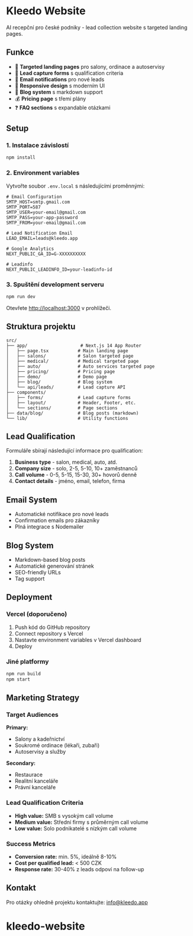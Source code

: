 # Kleedo Website

AI recepční pro české podniky - lead collection website s targeted landing pages.

## Funkce

- 🎯 **Targeted landing pages** pro salony, ordinace a autoservisy
- 📝 **Lead capture forms** s qualification criteria
- 📧 **Email notifications** pro nové leads
- 📱 **Responsive design** s moderním UI
- 📝 **Blog system** s markdown support
- 💰 **Pricing page** s třemi plány
- ❓ **FAQ sections** s expandable otázkami

## Setup

### 1. Instalace závislostí

```bash
npm install
```

### 2. Environment variables

Vytvořte soubor `.env.local` s následujícími proměnnými:

```env
# Email Configuration
SMTP_HOST=smtp.gmail.com
SMTP_PORT=587
SMTP_USER=your-email@gmail.com
SMTP_PASS=your-app-password
SMTP_FROM=your-email@gmail.com

# Lead Notification Email
LEAD_EMAIL=leads@kleedo.app

# Google Analytics
NEXT_PUBLIC_GA_ID=G-XXXXXXXXXX

# Leadinfo
NEXT_PUBLIC_LEADINFO_ID=your-leadinfo-id
```

### 3. Spuštění development serveru

```bash
npm run dev
```

Otevřete [http://localhost:3000](http://localhost:3000) v prohlížeči.

## Struktura projektu

```
src/
├── app/                    # Next.js 14 App Router
│   ├── page.tsx           # Main landing page
│   ├── salons/            # Salon targeted page
│   ├── medical/           # Medical targeted page
│   ├── auto/              # Auto services targeted page
│   ├── pricing/           # Pricing page
│   ├── demo/              # Demo page
│   ├── blog/              # Blog system
│   └── api/leads/         # Lead capture API
├── components/
│   ├── forms/             # Lead capture forms
│   ├── layout/            # Header, Footer, etc.
│   └── sections/          # Page sections
├── data/blog/             # Blog posts (markdown)
└── lib/                   # Utility functions
```

## Lead Qualification

Formuláře sbírají následující informace pro qualification:

1. **Business type** - salon, medical, auto, atd.
2. **Company size** - solo, 2-5, 5-10, 10+ zaměstnanců
3. **Call volume** - 0-5, 5-15, 15-30, 30+ hovorů denně
4. **Contact details** - jméno, email, telefon, firma

## Email System

- Automatické notifikace pro nové leads
- Confirmation emails pro zákazníky
- Plná integrace s Nodemailer

## Blog System

- Markdown-based blog posts
- Automatické generování stránek
- SEO-friendly URLs
- Tag support

## Deployment

### Vercel (doporučeno)

1. Push kód do GitHub repository
2. Connect repository s Vercel
3. Nastavte environment variables v Vercel dashboard
4. Deploy

### Jiné platformy

```bash
npm run build
npm start
```

## Marketing Strategy

### Target Audiences

**Primary:**
- Salony a kadeřnictví
- Soukromé ordinace (lékaři, zubaři)
- Autoservisy a služby

**Secondary:**
- Restaurace
- Realitní kanceláře
- Právní kanceláře

### Lead Qualification Criteria

- **High value:** SMB s vysokým call volume
- **Medium value:** Střední firmy s průměrným call volume
- **Low value:** Solo podnikatelé s nízkým call volume

### Success Metrics

- **Conversion rate:** min. 5%, ideálně 8-10%
- **Cost per qualified lead:** < 500 CZK
- **Response rate:** 30-40% z leads odpoví na follow-up

## Kontakt

Pro otázky ohledně projektu kontaktujte: info@kleedo.app
# kleedo-website
